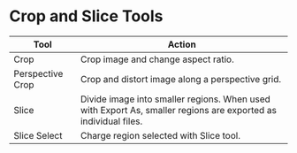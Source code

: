 # Crop and Slice Tools

| Tool | Action |
| --- | --- |
| Crop | Crop image and change aspect ratio. |
| Perspective Crop | Crop and distort image along a perspective grid. |
| Slice | Divide image into smaller regions. When used with Export As, smaller regions are exported as individual files. |
| Slice Select | Charge region selected with Slice tool. |



